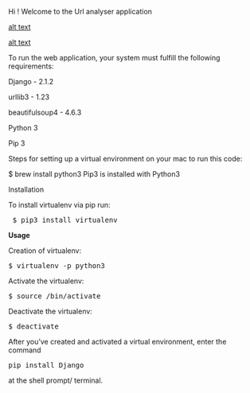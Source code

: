 Hi ! Welcome to the Url analyser application

[alt text](https://github.com/loney7/demo/blob/master/Screen%20Shot%202018-10-11%20at%2012.46.25%20AM.png)





[alt text](https://github.com/loney7/demo/blob/master/Screen%20Shot%202018-10-11%20at%2012.51.57%20AM.png)



To run the web application, your system must fulfill the following requirements:

Django - 2.1.2


urllib3 - 1.23


beautifulsoup4 - 4.6.3


Python 3


Pip 3


Steps for setting up a virtual environment on your mac to run this code:

$ brew install python3
Pip3 is installed with Python3

Installation


To install virtualenv via pip run:

<pre> $ pip3 install virtualenv</pre>

<b>Usage</b>


Creation of virtualenv:

<pre>$ virtualenv -p python3 <desired-path></pre>
Activate the virtualenv:

<pre>$ source <desired-path>/bin/activate</pre>

Deactivate the virtualenv:

<pre>$ deactivate</pre>


After you’ve created and activated a virtual environment, enter the command 

<pre>pip install Django</pre>

at the shell prompt/ terminal.



